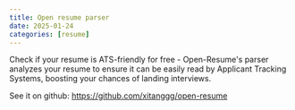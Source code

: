 ```yaml
---
title: Open resume parser
date: 2025-01-24
categories: [resume]
---
```


Check if your resume is ATS-friendly for free - Open-Resume's parser analyzes your resume to ensure it can be easily read by Applicant Tracking Systems, boosting your chances of landing interviews.

See it on github: https://github.com/xitanggg/open-resume